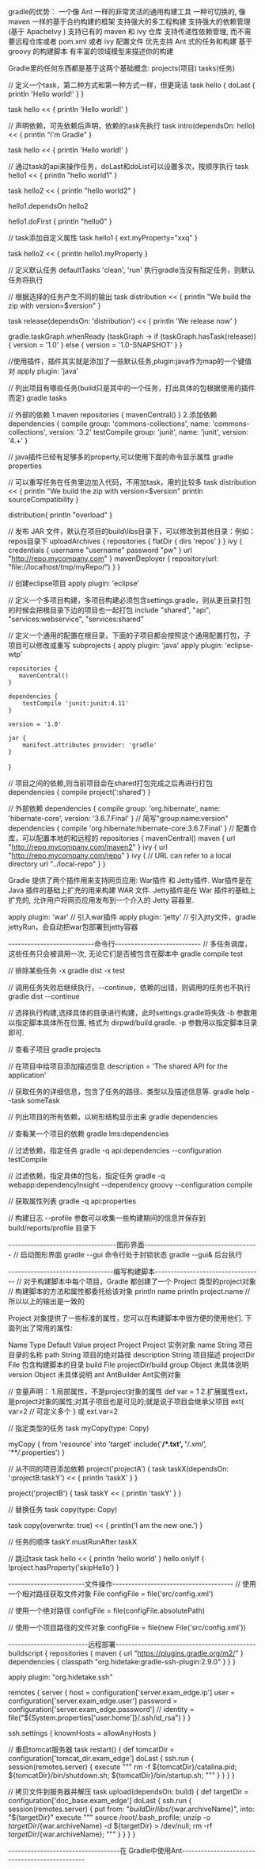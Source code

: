 gradle的优势：
一个像 Ant 一样的非常灵活的通用构建工具
一种可切换的, 像 maven 一样的基于合约构建的框架
支持强大的多工程构建
支持强大的依赖管理(基于 ApacheIvy )
支持已有的 maven 和 ivy 仓库
支持传递性依赖管理, 而不需要远程仓库或者 pom.xml 或者 ivy 配置文件
优先支持 Ant 式的任务和构建
基于 groovy 的构建脚本
有丰富的领域模型来描述你的构建


Gradle里的任何东西都是基于这两个基础概念:
projects(项目)
tasks(任务)

// 定义一个task，第二种方式和第一种方式一样，但更简洁
task hello {
    doLast {
        println 'Hello world!'
    }
}

task hello << {
    println 'Hello world!'
}

// 声明依赖，可先依赖后声明，依赖的task先执行
task intro(dependsOn: hello) << {
    println "I'm Gradle"
}

task hello << {
    println 'Hello world!'
}

// 通过task的api来操作任务，doLast和doList可以设置多次，按顺序执行
task hello1 << {
    println "hello world1"
}

task hello2 << {
    println "hello world2"
}

hello1.dependsOn hello2

hello1.doFirst  {
   println "hello0"
}

// task添加自定义属性
task hello1  {
    ext.myProperty="xxq"
}

task hello2 << {
    println hello1.myProperty
}

// 定义默认任务
defaultTasks 'clean', 'run'
执行gradle当没有指定任务，则默认任务将执行

// 根据选择的任务产生不同的输出
task distribution << {
    println "We build the zip with version=$version"
}

task release(dependsOn: 'distribution') << {
    println 'We release now'
}

gradle.taskGraph.whenReady {taskGraph ->
    if (taskGraph.hasTask(release)) {
        version = '1.0'
    } else {
        version = '1.0-SNAPSHOT'
    }
}

//使用插件，插件其实就是添加了一些默认任务,plugin:java作为map的一个键值对
apply plugin: 'java'


// 列出项目有哪些任务(build只是其中的一个任务，打出具体的包根据使用的插件而定)
gradle tasks

// 外部的依赖
1.maven
repositories {
    mavenCentral()
}
2.添加依赖
dependencies {
    compile group: 'commons-collections', name: 'commons-collections', version: '3.2'
    testCompile group: 'junit', name: 'junit', version: '4.+'
}

// java插件已经有足够多的property,可以使用下面的命令显示属性
gradle properties

// 可以重写任务在任务里边加入代码，不用加task，用的比较多
task distribution << {
    println "We build the zip with version=$version"
    println sourceCompatibility 
}

distribution{
    println "overload"
}

// 发布 JAR 文件，默认在项目的build\libs目录下，可以修改到其他目录：例如：repos目录下
uploadArchives {
    repositories {
       flatDir {
           dirs 'repos'
       }
    }
    ivy {
	   credentials {
	        username "username"
		password "pw"
	    }
	    url "http://repo.mycompany.com"
    }
    mavenDeployer {
            repository(url: "file://localhost/tmp/myRepo/")
    }
}

// 创建eclipse项目
apply plugin: 'eclipse'

// 定义一个多项目构建，多项目构建必须包含settings.gradle，则从更目录打包的时候会把根目录下边的项目也一起打包
include "shared", "api", "services:webservice", "services:shared"

// 定义一个通用的配置在根目录，下面的子项目都会按照这个通用配置打包，子项目可以修改或重写
subprojects {
    apply plugin: 'java'
    apply plugin: 'eclipse-wtp'

    repositories {
       mavenCentral()
    }
    
    dependencies {
        testCompile 'junit:junit:4.11'
    }
    
    version = '1.0'
    
    jar {
        manifest.attributes provider: 'gradle'
    }
}

// 项目之间的依赖,则当前项目会在shared打包完成之后再进行打包
dependencies {
    compile project(':shared')
}

// 外部依赖
dependencies {
    compile group: 'org.hibernate', name: 'hibernate-core', version: '3.6.7.Final'
}
// 简写"group:name:version"
dependencies {
    compile 'org.hibernate:hibernate-core:3.6.7.Final'
}
// 配置仓库，可以配置本地的和远程的
repositories {
    mavenCentral()
    maven {
        url "http://repo.mycompany.com/maven2"
    }
    ivy {
        url "http://repo.mycompany.com/repo"
    }
    ivy {
        // URL can refer to a local directory
        url "../local-repo"
    }
}

Gradle 提供了两个插件用来支持网页应用: War插件 和 Jetty插件. 
War插件是在 Java 插件的基础上扩充的用来构建 WAR 文件. 
Jetty插件是在 War 插件的基础上扩充的, 允许用户将网页应用发布到一个介入的 Jetty 容器里.

apply plugin: 'war' // 引入war插件
apply plugin: 'jetty' // 引入jtty文件，gradle jettyRun，会自动把war包部署到jetty容器



---------------------------命令行---------------------------
// 多任务调度，这些任务只会被调用一次, 无论它们是否被包含在脚本中
gradle compile test

// 排除某些任务 -x
gradle dist -x test

// 调用任务失败后继续执行，--continue，依赖的出错，则调用的任务也不执行
gradle dist --continue

// 选择执行构建,选择具体的目录进行构建，此时settings.gradle将失效
-b 参数用以指定脚本具体所在位置, 格式为 dirpwd/build.gradle.
-p 参数用以指定脚本目录即可.

// 查看子项目
gradle projects

// 在项目中给项目添加描述信息
description = 'The shared API for the application'

// 获取任务的详细信息，包含了任务的路径、类型以及描述信息等.
gradle help --task someTask

// 列出项目的所有依赖，以树形结构显示出来
gradle dependencies

// 查看某一个项目的依赖
gradle lms:dependencies

// 过滤依赖，指定任务
gradle -q api:dependencies --configuration testCompile

// 过滤依赖，指定具体的包名，指定任务
gradle -q webapp:dependencyInsight --dependency groovy --configuration compile

// 获取属性列表
gradle -q api:properties

// 构建日志
--profile 参数可以收集一些构建期间的信息并保存到 build/reports/profile 目录下

----------------------------------图形界面------------------------------------
 // 启动图形界面
gradle --gui 命令行处于封锁状态
gradle --gui& 后台执行



---------------------------------编写构建脚本----------------------------------
// 对于构建脚本中每个项目，Gradle 都创建了一个 Project 类型的project对象
// 构建脚本的方法和属性都委托给该对象
println name
println project.name
// 所以以上的输出是一致的

Project 对象提供了一些标准的属性，您可以在构建脚本中很方便的使用他们. 下面列出了常用的属性:

Name	Type	Default Value
project	Project	Project 实例对象
name	String	项目目录的名称
path	String	项目的绝对路径
description	String	项目描述
projectDir	File	包含构建脚本的目录
build	File	projectDir/build
group	Object	未具体说明
version	Object	未具体说明
ant	AntBuilder	Ant实例对象

// 变量声明：
1.局部属性，不是project对象的属性
def var = 1
2.扩展属性ext，是project对象的属性;对其子项目也是可见的;就是说子项目会继承父项目
ext{
   var=2               // 可定义多个
}
或
ext.var=2


// 指定类型的任务
task myCopy(type: Copy)

myCopy {
   from 'resource'
   into 'target'
   include('**/*.txt', '**/*.xml', '**/*.properties')
}

// 从不同的项目添加依赖
project('projectA') {
    task taskX(dependsOn: ':projectB:taskY') << {
        println 'taskX'
    }
}

project('projectB') {
    task taskY << {
        println 'taskY'
    }
}

// 替换任务
task copy(type: Copy)

task copy(overwrite: true) << {
    println('I am the new one.')
}

//  任务的顺序
taskY.mustRunAfter taskX

// 跳过task
task hello << {
    println 'hello world'
}
hello.onlyIf { !project.hasProperty('skipHello') }

------------------------文件操作--------------------------------------
// 使用一个相对路径获取文件对象
File configFile = file('src/config.xml')

// 使用一个绝对路径
configFile = file(configFile.absolutePath)

// 使用一个项目路径的文件对象 
configFile = file(new File('src/config.xml'))

-------------------------远程部署--------------------------------------------
buildscript {
	repositories {
		maven {
			url "https://plugins.gradle.org/m2/"
		}
		dependencies {
			classpath "org.hidetake:gradle-ssh-plugin:2.9.0"
		}
	}
}

apply plugin: "org.hidetake.ssh"

remotes {
       server {
	        host = configuration['server.exam_edge.ip']
	        user = configuration['server.exam_edge.user']
	        password = configuration['server.exam_edge.password']
	        // identity = file("${System.properties['user.home']}/.ssh/id_rsa")
       }
}

ssh.settings {
    knownHosts = allowAnyHosts
}

// 重启tomcat服务器
task restart() {
    def tomcatDir = configuration['tomcat_dir.exam_edge']
    doLast {
        ssh.run {
            session(remotes.server) {
                execute """
                    rm -f ${tomcatDir}/catalina.pid;
                    ${tomcatDir}/bin/shutdown.sh;
                    ${tomcatDir}/bin/startup.sh;
                """
            }
         }
     }
}

// 拷贝文件到服务器并解压
task upload(dependsOn: build) {
    def targetDir = configuration['doc_base.exam_edge']
    doLast {
        ssh.run {
            session(remotes.server) {
                put from: "${buildDir}/libs/${war.archiveName}", into: "${targetDir}"
                execute """
                    source /root/.bash_profile;
                    unzip -o ${targetDir}/${war.archiveName} -d ${targetDir} > /dev/null;
                    rm -rf ${targetDir}/${war.archiveName};
                """
            }
        }
    }
}

-----------------------------------在 Gradle中使用Ant-----------------------------------------------



